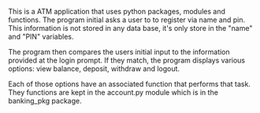 This is a ATM application that uses python packages, modules and functions. The program initial asks a user to to register via name and pin. This information is not stored in any data base, it's only store in the "name" and "PIN" variables. 

The program then compares the users initial input to the information provided at the login prompt. If they match, the program displays various options: view balance, deposit, withdraw and logout.

Each of those options have an associated function that performs that task. They functions are kept in the account.py module which is in the banking_pkg package. 